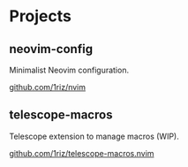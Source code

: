 # Projects

## neovim-config

Minimalist Neovim configuration.

[github.com/1riz/nvim](https://github.com/1riz/nvim)

## telescope-macros

Telescope extension to manage macros (WIP).

[github.com/1riz/telescope-macros.nvim](https://github.com/1riz/telescope-macros.nvim)

